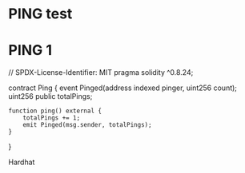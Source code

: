 # PING test
# PING 1
// SPDX-License-Identifier: MIT
pragma solidity ^0.8.24;

contract Ping {
    event Pinged(address indexed pinger, uint256 count);
    uint256 public totalPings;

    function ping() external {
        totalPings += 1;
        emit Pinged(msg.sender, totalPings);
    }
}

Hardhat
